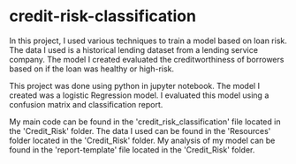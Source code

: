 # credit-risk-classification
In this project, I used various techniques to train a model based on loan risk. The data I used is a historical lending dataset from a lending service company. The model I created evaluated the creditworthiness of borrowers based on if the loan was healthy or high-risk.

This project was done using python in jupyter notebook. The model I created was a logistic Regression model. I evaluated this model using a confusion matrix and classification report. 

My main code can be found in the 'credit_risk_classification' file located in the 'Credit_Risk' folder. The data I used can be found in the 'Resources' folder located in the 'Credit_Risk' folder. My analysis of my model can be found in the 'report-template' file located in the 'Credit_Risk' folder.

